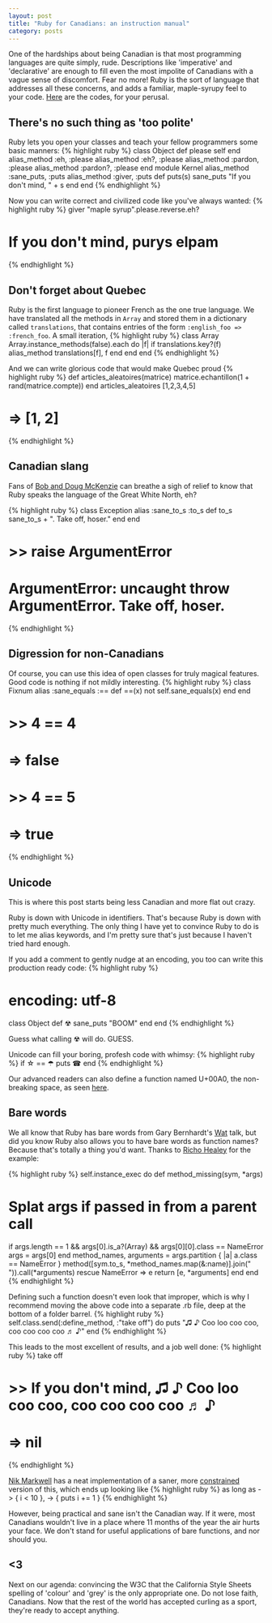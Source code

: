 ```yaml
---
layout: post
title: "Ruby for Canadians: an instruction manual"
category: posts
---
```

One of the hardships about being Canadian is that most programming languages are quite simply, rude. Descriptions like 'imperative' and 'declarative' are enough to fill even the most impolite of Canadians with a vague sense of discomfort. Fear no more! Ruby is the sort of language that addresses all these concerns, and adds a familiar, maple-syrupy feel to your code. [Here](https://github.com/notwaldorf/ruby-eh) are the codes, for your perusal.

## There's no such thing as 'too polite'
Ruby lets you open your classes and teach your fellow programmers some basic manners:
{% highlight ruby %}
class Object
  def please
    self
  end
  alias_method :eh, :please
  alias_method :eh?, :please
  alias_method :pardon, :please
  alias_method :pardon?, :please
end
module Kernel
  alias_method :sane_puts, :puts
  alias_method :giver, :puts
  def puts(s)
      sane_puts "If you don't mind, " + s
    end
end
{% endhighlight %}

Now you can write correct and civilized code like you've always wanted:
{% highlight ruby %}
giver "maple syrup".please.reverse.eh?
# If you don't mind, purys elpam
{% endhighlight %}

## Don't forget about Quebec
Ruby is the first language to pioneer French as the one true language. We have translated all the methods in `Array` and stored them in a dictionary called `translations`, that contains entries of the form `:english_foo => :french_foo`. A small iteration,
{% highlight ruby %}
class Array
  Array.instance_methods(false).each do |f|
    if translations.key?(f)
      alias_method translations[f], f
    end
  end
end
{% endhighlight %}

And we can write glorious code that would make Quebec proud
{% highlight ruby %}
def articles_aleatoires(matrice)
  matrice.echantillon(1 + rand(matrice.compte))
end
articles_aleatoires [1,2,3,4,5]
# => [1, 2]
{% endhighlight %}

## Canadian slang
Fans of [Bob and Doug McKenzie](http://en.wikipedia.org/wiki/Bob_and_Doug_McKenzie) can breathe a sigh of relief to know that Ruby speaks the language of the Great White North, eh?

{% highlight ruby %}
class Exception
  alias :sane_to_s :to_s
  def to_s
    sane_to_s + ". Take off, hoser."
  end
end
# >> raise ArgumentError
# ArgumentError: uncaught throw ArgumentError. Take off, hoser.
{% endhighlight %}

## Digression for non-Canadians
Of course, you can use this idea of open classes for truly magical features. Good code is nothing if not mildly interesting.
{% highlight ruby %}
class Fixnum
  alias :sane_equals :==
  def ==(x)
    not self.sane_equals(x)
  end
end
# >> 4 == 4
# => false 
# >> 4 == 5
# => true
{% endhighlight %}

## Unicode
This is where this post starts being less Canadian and more flat out crazy.

Ruby is down with Unicode in identifiers. That's because Ruby is down with pretty much everything. The only thing I have yet to convince Ruby to do is to let me alias keywords, and I'm pretty sure that's just because I haven't tried hard enough.

If you add a comment to gently nudge at an encoding, you too can write this production ready code:
{% highlight ruby %}
# encoding: utf-8
class Object
  def ☢
    sane_puts "BOOM"
  end
end
{% endhighlight %}

Guess what calling ☢ will do. GUESS.

Unicode can fill your boring, profesh code with whimsy: 
{% highlight ruby %}
if ☆ == ☂
    puts ☎
end
{% endhighlight %}

Our advanced readers can also define a function named U+00A0, the non-breaking space, as seen [here](http://www.rubyinside.com/the-split-is-not-enough-whitespace-shenigans-for-rubyists-5980.html). 

## Bare words
We all know that Ruby has bare words from Gary Bernhardt's [Wat](https://www.destroyallsoftware.com/talks/wat) talk, but did you know Ruby also allows you to have bare words as function names? Because that's totally a thing you'd want. Thanks to [Richo Healey](http://99designs.com/tech-blog/blog/2012/10/30/abusing-ruby-for-fun-and-profit/) for the example:

{% highlight ruby %}
self.instance_exec do
def method_missing(sym, *args)
  # Splat args if passed in from a parent call
  if args.length == 1 && args[0].is_a?(Array) && args[0][0].class == NameError
    args = args[0]
  end
  method_names, arguments = args.partition { |a| a.class == NameError }
  method([sym.to_s, *method_names.map(&:name)].join(" ")).call(*arguments)
rescue NameError => e
  return [e, *arguments]
end
end
{% endhighlight %}

Defining such a function doesn't even look that improper, which is why I recommend moving the above code into a separate .rb file, deep at the bottom of a folder barrel. 
{% highlight ruby %}
self.class.send(:define_method, :"take off") do
  puts "♫ ♪ Coo loo coo coo, coo coo coo coo ♬ ♪"
end
{% endhighlight %}

This leads to the most excellent of results, and a job well done:
{% highlight ruby %}
take off
# >> If you don't mind, ♫ ♪ Coo loo coo coo, coo coo coo coo ♬ ♪
# => nil 
{% endhighlight %}

[Nik Markwell](https://github.com/duckinator) has a neat implementation of a saner, more [constrained](https://gist.github.com/duckinator/d08df4d312139a447738) version of this, which ends up looking like
{% highlight ruby %}
as long as -> { i < 10 }, -> { puts i += 1 }
{% endhighlight %}

However, being practical and sane isn't the Canadian way. If it were, most Canadians wouldn't live in a place where 11 months of the year the air hurts your face. We don't stand for useful applications of bare functions, and nor should you.

## <3
Next on our agenda: convincing the W3C that the California Style Sheets spelling of 'colour' and 'grey' is the only appropriate one. Do not lose faith, Canadians. Now that the rest of the world has accepted curling as a sport, they're ready to accept anything.
